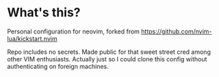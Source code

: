 # What's this?

Personal configuration for neovim, forked from https://github.com/nvim-lua/kickstart.nvim

Repo includes no secrets. Made public for that sweet street cred among other VIM enthusiasts. Actually just so I could clone this config without authenticating on foreign machines.
